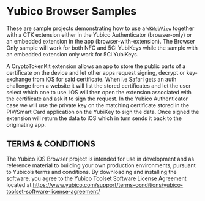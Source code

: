 #  Yubico Browser Samples

These are sample projects demonstrating how to use a `WKWebView` together with a CTK extension either in the Yubico Authenticator (browser-only) or an embedded extension in the app (browser-with-extension). The Browser Only sample will work for both NFC and 5Ci YubiKeys while the sample with an embedded extension only work for 5Ci YubiKeys.

A CryptoTokenKit extension allows an app to store the public parts of a certificate on the device and let other apps request signing, decrypt or key-exchange from iOS for said certificate. When i.e Safari gets an auth challenge from a website it will list the stored certificates and let the user select which one to use. iOS will then open the extension associated with the certificate and ask it to sign the request. In the Yubico Authenticator case we will use the private key on the matching certificate stored in the PIV/Smart Card application on the YubiKey to sign the data. Once signed the extension will return the data to iOS which in turn sends it back to the originating app.

## TERMS & CONDITIONS

The Yubico iOS Browser project is intended for use in development and as reference material to building your own production environments, pursuant to Yubico’s terms and conditions. By downloading and installing the software, you agree to the Yubico Toolset Software License Agreement located at https://www.yubico.com/support/terms-conditions/yubico-toolset-software-license-agreement/
